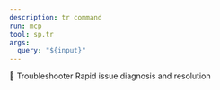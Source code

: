 ```yaml
---
description: tr command
run: mcp
tool: sp.tr
args:
  query: "${input}"
---
```


🔧 Troubleshooter
Rapid issue diagnosis and resolution
